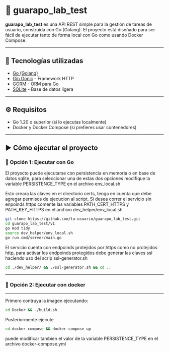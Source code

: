 # 🧪 guarapo_lab_test

**guarapo_lab_test** es una API REST simple para la gestión de tareas de usuario, construida con Go (Golang). El proyecto está diseñado para ser fácil de ejecutar tanto de forma local con Go como usando Docker Compose.

---

## 🚀 Tecnologías utilizadas

- [Go (Golang)](https://golang.org/)
- [Gin Gonic](https://github.com/gin-gonic/gin) - Framework HTTP
- [GORM](https://gorm.io/) - ORM para Go
- [SQLite](https://www.sqlite.org/index.html) - Base de datos ligera

---

## ⚙️ Requisitos

- Go 1.20 o superior (si lo ejecutas localmente)
- Docker y Docker Compose (si prefieres usar contenedores)

---

## ▶️ Cómo ejecutar el proyecto

### 🔧 Opción 1: Ejecutar con Go

El proyecto puede ejecutarse con persistencia en memoria o en base de datos sqlite, para seleccionar una de estas dos opciones modifique la variable PERSISTENCE_TYPE en el archivo env_local.sh

Esto creara las claves en el directorio certs, tenga en cuenta que debe agregar permisos de ejecucion al script. Si desea correr el servicio sin enpoinds https comente las variables PATH_CERT_HTTPS y PATH_KEY_HTTPS en el archivo dev_helper/env_local.sh

```bash
git clone https://github.com/tu-usuario/guarapo_lab_test.git
cd guarapo_lab_test/v1
go mod tidy
source dev_helper/env_local.sh
go run cmd/server/main.go
```

El servicio cuenta con endpoinds protejidos por https como no protejidos http, para activar los endpoinds protegidos debe generar las claves ssl haciendo uso del scrip ssl-generator.sh
```bash
cd ./dev_helper/ && ./ssl-generator.sh && cd ..
```


---

### 🔧 Opción 2: Ejecutar con docker

---
Primero contruya la imagen ejecutando:
```bash
cd Docker && ./build.sh
```
Posteriormente ejecute
```bash
cd docker-compose && docker-compose up
```
puede modificar tambien el valor de la variable PERSISTENCE_TYPE en el archivo docker-compose.yml

